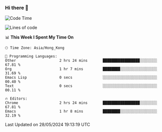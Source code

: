 ### Hi there 👋

<!--
**nicehiro/nicehiro** is a ✨ _special_ ✨ repository because its `README.md` (this file) appears on your GitHub profile.

Here are some ideas to get you started:

- 🔭 I’m currently working on ...
- 🌱 I’m currently learning ...
- 👯 I’m looking to collaborate on ...
- 🤔 I’m looking for help with ...
- 💬 Ask me about ...
- 📫 How to reach me: ...
- 😄 Pronouns: ...
- ⚡ Fun fact: ...
-->

<!--START_SECTION:waka-->
![Code Time](http://img.shields.io/badge/Code%20Time-328%20hrs%2014%20mins-blue)

![Lines of code](https://img.shields.io/badge/From%20Hello%20World%20I%27ve%20Written-2.7%20million%20lines%20of%20code-blue)

📊 **This Week I Spent My Time On** 

```text
🕑︎ Time Zone: Asia/Hong_Kong

💬 Programming Languages: 
Other                    2 hrs 24 mins       █████████████████░░░░░░░░   67.81 % 
Org                      1 hr 7 mins         ████████░░░░░░░░░░░░░░░░░   31.69 % 
Emacs Lisp               0 secs              ░░░░░░░░░░░░░░░░░░░░░░░░░   00.40 % 
Text                     0 secs              ░░░░░░░░░░░░░░░░░░░░░░░░░   00.11 % 

🔥 Editors: 
Chrome                   2 hrs 24 mins       █████████████████░░░░░░░░   67.81 % 
Emacs                    1 hr 8 mins         ████████░░░░░░░░░░░░░░░░░   32.19 % 
```


 Last Updated on 28/05/2024 19:13:19 UTC
<!--END_SECTION:waka-->
